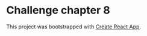 # Challenge chapter 8

This project was bootstrapped with [Create React App](https://github.com/facebook/create-react-app).
